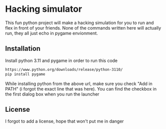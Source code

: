 # Hacking simulator

This fun python project will make a hacking simulation for you to run and flex in front of your friends. 
None of the commands written here will actually run, they all just echo in pygame envionment.

## Installation

Install python 3.11 and pygame in order to run this code

```bash
https://www.python.org/downloads/release/python-3110/
pip install pygame
```
While installing python from the above url, make sure you check "Add in PATH" (i forgot the exact line that was here). You can find the checkbox in the first dialog box when you run the launcher

## License

I forgot to add a license, hope that won't put me in danger

